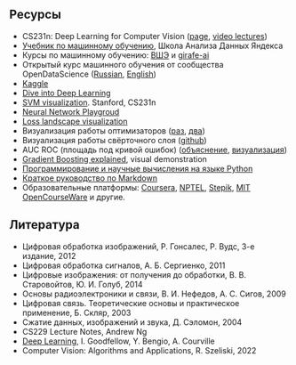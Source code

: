 ## Ресурсы
- CS231n: Deep Learning for Computer Vision ([page](http://cs231n.stanford.edu/), [video lectures](https://www.youtube.com/playlist?list=PLC1qU-LWwrF64f4QKQT-Vg5Wr4qEE1Zxk))
- [Учебник по машинному обучению](https://academy.yandex.ru/handbook/ml), Школа Анализа Данных Яндекса
- Курсы по машинному обучению: [ВШЭ](https://github.com/esokolov/ml-course-hse) и [girafe-ai](https://github.com/girafe-ai/ml-course)
- Открытый курс машинного обучения от сообщества OpenDataScience ([Russian](https://habr.com/ru/company/ods/blog/322626/), [English](https://mlcourse.ai/))
- [Kaggle](https://www.kaggle.com/)
- [Dive into Deep Learning](https://d2l.ai/)
- [SVM visualization](http://vision.stanford.edu/teaching/cs231n-demos/linear-classify/). Stanford, CS231n
- [Neural Network Playgroud](https://playground.tensorflow.org/#activation=tanh&batchSize=10&dataset=circle&regDataset=reg-plane&learningRate=0.03&regularizationRate=0&noise=0&networkShape=4,2&seed=0.00112&showTestData=false&discretize=false&percTrainData=50&x=true&y=true&xTimesY=false&xSquared=false&ySquared=false&cosX=false&sinX=false&cosY=false&sinY=false&collectStats=false&problem=classification&initZero=false&hideText=false)
- [Loss landscape visualization](https://losslandscape.com/)
- Визуализация работы оптимизаторов ([раз](https://emiliendupont.github.io/2018/01/24/optimization-visualization/), [два](https://github.com/j-w-yun/optimizer-visualization))
- Визуализация работы свёрточного слоя ([github](https://github.com/vdumoulin/conv_arithmetic))
- AUC ROC (площадь под кривой ошибок) ([объяснение](https://alexanderdyakonov.wordpress.com/2017/07/28/auc-roc-%D0%BF%D0%BB%D0%BE%D1%89%D0%B0%D0%B4%D1%8C-%D0%BF%D0%BE%D0%B4-%D0%BA%D1%80%D0%B8%D0%B2%D0%BE%D0%B9-%D0%BE%D1%88%D0%B8%D0%B1%D0%BE%D0%BA/), [визуализация](https://yastatic.net/s3/academy/ml/roc_auc/roc.html))
- [Gradient Boosting explained](http://arogozhnikov.github.io/2016/06/24/gradient_boosting_explained.html), visual demonstration
- [Программирование и научные вычисления на языке Python](https://ru.wikiversity.org/wiki/%D0%9F%D1%80%D0%BE%D0%B3%D1%80%D0%B0%D0%BC%D0%BC%D0%B8%D1%80%D0%BE%D0%B2%D0%B0%D0%BD%D0%B8%D0%B5_%D0%B8_%D0%BD%D0%B0%D1%83%D1%87%D0%BD%D1%8B%D0%B5_%D0%B2%D1%8B%D1%87%D0%B8%D1%81%D0%BB%D0%B5%D0%BD%D0%B8%D1%8F_%D0%BD%D0%B0_%D1%8F%D0%B7%D1%8B%D0%BA%D0%B5_Python)
- [Краткое руководство по Markdown](https://paulradzkov.com/2014/markdown_cheatsheet/)
- Образовательные платформы: [Coursera](https://www.coursera.org/), [NPTEL](https://nptel.ac.in/), [Stepik](https://stepik.org/catalog), [MIT OpenCourseWare](https://ocw.mit.edu/courses/audio-video-courses/) и другие.


## Литература
- Цифровая обработка изображений, Р. Гонсалес, Р. Вудс, 3-е издание, 2012
- Цифровая обработка сигналов, А. Б. Сергиенко, 2011
- Цифровые изображения: от получения до обработки, В. В. Старовойтов, Ю. И. Голуб, 2014
- Основы радиоэлектроники и связи, В. И. Нефедов, А. С. Сигов, 2009
- Цифровая связь. Теоретические основы и практическое применение, Б. Скляр, 2003
- Сжатие данных, изображений и звука, Д. Сэломон, 2004
- CS229 Lecture Notes, Andrew Ng
- [Deep Learning](https://www.deeplearningbook.org/), I. Goodfellow, Y. Bengio, A. Courville
- Computer Vision: Algorithms and Applications, R. Szeliski, 2022
